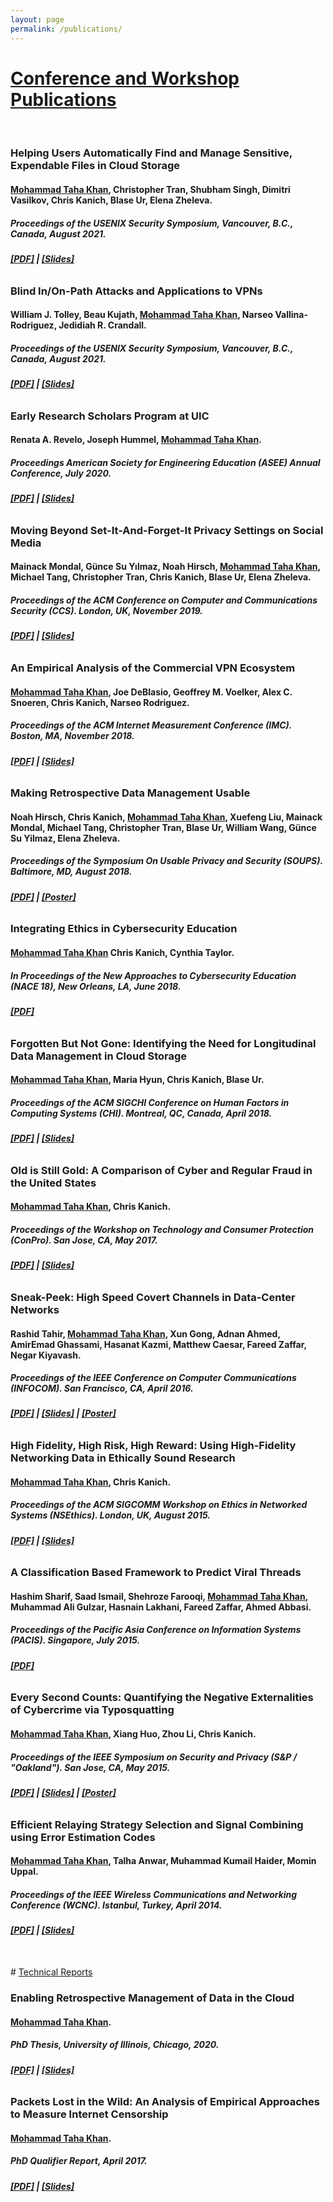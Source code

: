 ```yaml
---
layout: page
permalink: /publications/
---
```


# <u>Conference and Workshop Publications</u>
<br>

### __Helping Users Automatically Find and Manage Sensitive, Expendable Files in Cloud Storage__
#### __<u>Mohammad Taha Khan</u>__, Christopher Tran, Shubham Singh, Dimitri Vasilkov, Chris Kanich, Blase Ur, Elena Zheleva.
##### Proceedings of the USENIX Security Symposium, Vancouver, B.C., Canada, August 2021.
###### **[[PDF]](/files/khan_usenix_21.pdf) | [[Slides]](/files/khan_usenix_21_slides.pdf)**

### __Blind In/On-Path Attacks and Applications to VPNs__
#### William J. Tolley, Beau Kujath, __<u>Mohammad Taha Khan</u>__, Narseo Vallina-Rodriguez, Jedidiah R. Crandall.
##### Proceedings of the USENIX Security Symposium, Vancouver, B.C., Canada, August 2021.
###### **[[PDF]](/files/tolley_usenix_21.pdf) | [[Slides]](/files/tolley_usenix_21_slides.pdf)**

### __Early Research Scholars Program at UIC__
#### Renata A. Revelo, Joseph Hummel, __<u>Mohammad Taha Khan</u>__.
##### Proceedings American Society for Engineering Education (ASEE) Annual Conference, July 2020.
###### **[[PDF]](/files/revelo_asee_20.pdf) | [[Slides]](/files/revelo_asee_20_slides.pdf)**

### __Moving Beyond Set-It-And-Forget-It Privacy Settings on Social Media__
#### Mainack Mondal, Günce Su Yılmaz, Noah Hirsch, __<u>Mohammad Taha Khan</u>__, Michael Tang, Christopher Tran, Chris Kanich, Blase Ur, Elena Zheleva.
##### Proceedings of the ACM Conference on Computer and Communications Security (CCS). London, UK, November 2019.
###### **[[PDF]](/files/mondal_ccs_19.pdf) | [[Slides]](/files/mondal_ccs_19_slides.pdf)**

### __An Empirical Analysis of the Commercial VPN Ecosystem__
#### __<u>Mohammad Taha Khan</u>__,  Joe DeBlasio, Geoffrey M. Voelker, Alex C. Snoeren, Chris Kanich, Narseo Rodriguez.
##### Proceedings of the ACM Internet Measurement Conference (IMC). Boston, MA, November 2018.
###### **[[PDF]](/files/khan_imc_18.pdf) | [[Slides]](/files/khan_imc_18_slides.pdf)**

### __Making Retrospective Data Management Usable__
#### Noah Hirsch, Chris Kanich, __<u>Mohammad Taha Khan</u>__, Xuefeng Liu, Mainack Mondal, Michael Tang, Christopher Tran, Blase Ur, William Wang, Günce Su Yilmaz, Elena Zheleva. 
##### Proceedings of the Symposium On Usable Privacy and Security (SOUPS). Baltimore, MD, August 2018. 
###### **[[PDF]](/files/hirsch_soups_18.pdf) | [[Poster]](/files/hirsch_soups_18_poster.pdf)**

### __Integrating Ethics in Cybersecurity Education__
#### __<u>Mohammad Taha Khan</u>__ Chris Kanich, Cynthia Taylor. 
##### In Proceedings of the New Approaches to Cybersecurity Education (NACE 18), New Orleans, LA, June 2018.
###### **[[PDF]](/files/khan_naces_18.pdf)**

### __Forgotten But Not Gone: Identifying the Need for Longitudinal Data Management in Cloud Storage__
#### __<u>Mohammad Taha Khan</u>__, Maria Hyun, Chris Kanich, Blase Ur.
##### Proceedings of the ACM SIGCHI Conference on Human Factors in Computing Systems (CHI). Montreal, QC, Canada, April 2018. 
###### **[[PDF]](/files/khan_chi_18.pdf) | [[Slides]](/files/khan_chi_18_slides.pdf)**

### __Old is Still Gold: A Comparison of Cyber and Regular Fraud in the United States__
#### __<u>Mohammad Taha Khan</u>__,  Chris Kanich.
##### Proceedings of the Workshop on Technology and Consumer Protection (ConPro). San Jose, CA, May 2017.
###### **[[PDF]](/files/khan_conpro_17.pdf) | [[Slides]](/files/khan_conpro_17_slides.pdf)**

### __Sneak-Peek: High Speed Covert Channels in Data-Center Networks__
#### Rashid Tahir, __<u>Mohammad Taha Khan</u>__, Xun Gong, Adnan Ahmed, AmirEmad Ghassami, Hasanat Kazmi, Matthew Caesar, Fareed Zaffar, Negar Kiyavash.
##### Proceedings of the IEEE Conference on Computer Communications (INFOCOM). San Francisco, CA, April 2016.
###### **[[PDF]](/files/tahir_infocom_16.pdf) | [[Slides]](/files/tahir_infocom_16_slides.pdf) | [[Poster]](/files/tahir_ndss_16_poster.pdf)**

### __High Fidelity, High Risk, High Reward: Using High-Fidelity Networking Data in Ethically Sound Research__
#### __<u>Mohammad Taha Khan</u>__,  Chris Kanich.
##### Proceedings of the ACM SIGCOMM Workshop on Ethics in Networked Systems (NSEthics). London, UK, August 2015.
###### **[[PDF]](/files/khan_nsethics_15.pdf) | [[Slides]](/files/khan_nsethics_15_slides.pdf)**

### __A Classification Based Framework to Predict Viral Threads__
#### Hashim Sharif, Saad Ismail, Shehroze Farooqi, __<u>Mohammad Taha Khan</u>__, Muhammad Ali Gulzar, Hasnain Lakhani, Fareed Zaffar, Ahmed Abbasi.
##### Proceedings of the Pacific Asia Conference on Information Systems (PACIS). Singapore, July 2015.
###### **[[PDF]](/files/sharif_pacis_15.pdf)**

### __Every Second Counts: Quantifying the Negative Externalities of Cybercrime via Typosquatting__
#### __<u>Mohammad Taha Khan</u>__, Xiang Huo, Zhou Li, Chris Kanich.
##### Proceedings of the IEEE Symposium on Security and Privacy (S&P / "Oakland"). San Jose, CA, May 2015.
###### **[[PDF]](/files/khan_oakland_15.pdf) | [[Slides]](/files/khan_oakland_15_slides.pdf) | [[Poster]](/files/khan_oakland_15_poster.pdf)**

### __Efficient Relaying Strategy Selection and Signal Combining using Error Estimation Codes__
#### __<u>Mohammad Taha Khan</u>__, Talha Anwar, Muhammad Kumail Haider, Momin Uppal.
##### Proceedings of the IEEE Wireless Communications and Networking Conference (WCNC). Istanbul, Turkey, April 2014.
###### **[[PDF]](/files/khan_wcnc_14.pdf) | [[Slides]](/files/khan_wcnc_14_slides.pdf)**
<div style="margin-bottom:50px"></div>
# <u>Technical Reports</u>
<br>

### __Enabling Retrospective Management of Data in the Cloud__
#### __<u>Mohammad Taha Khan</u>__.
##### PhD Thesis, University of Illinois, Chicago, 2020.
###### **[[PDF]](/files/khan_thesis_20.pdf) | [[Slides]](/files/khan_thesis_slides_20.pdf)**

### __Packets Lost in the Wild: An Analysis of Empirical Approaches to Measure Internet Censorship__
#### __<u>Mohammad Taha Khan</u>__.
##### PhD Qualifier Report, April 2017.
###### **[[PDF]](/files/khan_qualifier_17.pdf) | [[Slides]](/files/khan_qualifier_17_slides.pdf)**
